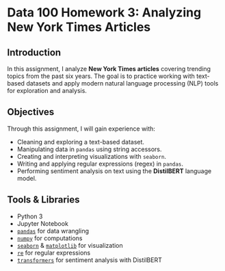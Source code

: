 # Data 100 Homework 3: Analyzing New York Times Articles

## Introduction
In this assignment, I analyze **New York Times articles** covering trending topics from the past six years. The goal is to practice working with text-based datasets and apply modern natural language processing (NLP) tools for exploration and analysis.  

## Objectives
Through this assignment, I will gain experience with:
- Cleaning and exploring a text-based dataset.  
- Manipulating data in `pandas` using string accessors.  
- Creating and interpreting visualizations with `seaborn`.  
- Writing and applying regular expressions (regex) in `pandas`.  
- Performing sentiment analysis on text using the **DistilBERT** language model.  

## Tools & Libraries
- Python 3  
- Jupyter Notebook  
- [`pandas`](https://pandas.pydata.org/) for data wrangling  
- [`numpy`](https://numpy.org/) for computations  
- [`seaborn`](https://seaborn.pydata.org/) & [`matplotlib`](https://matplotlib.org/) for visualization  
- [`re`](https://docs.python.org/3/library/re.html) for regular expressions  
- [`transformers`](https://huggingface.co/transformers/) for sentiment analysis with DistilBERT  
